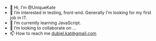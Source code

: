 - 👋 Hi, I’m @UniqueKate
- 👀 I’m interested in testing, front-end. Generally I'm looking for my first job in IT.
- 🌱 I’m currently learning JavaScript.
- 💞️ I’m looking to collaborate on ...
- 📫 How to reach me dubiel.kat@gmail.com

<!---
UniqueKate/UniqueKate is a ✨ special ✨ repository because its `README.md` (this file) appears on your GitHub profile.
You can click the Preview link to take a look at your changes.
--->
